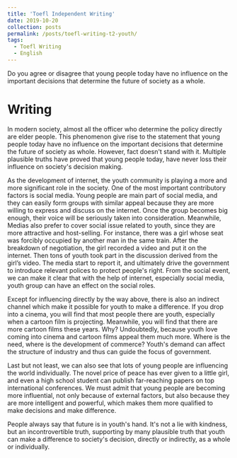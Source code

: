 ```yaml
---
title: 'Toefl Independent Writing'
date: 2019-10-20
collection: posts
permalink: /posts/toefl-writing-t2-youth/
tags:
  - Toefl Writing
  - English
---
```


Do you agree or disagree that young people today have no influence on the important decisions that determine the future of society as a whole.  

Writing
======
In modern society, almost all the officer who determine the policy directly are elder people. This phenomenon give rise to the statement that young people today have no influence on the important decisions that determine the future of society as whole. However, fact doesn't stand with it. Multiple plausible truths have proved that young people today, have never loss their influence on society's decision making.

As the development of internet, the youth community is playing a more and more significant role in the society. One of the most important contributory factors is social media. Young people are main part of social media, and they can easily form groups with similar appeal because they are more willing to express and discuss on the internet. Once the group becomes big enough, their voice will be seriously taken into consideration. Meanwhile, Medias also prefer to cover social issue related to youth, since they are more attractive and host-selling. For instance, there was a girl whose seat was forcibly occupied by another man in the same train. After the breakdown of negotiation, the girl recorded a video and put it on the internet. Then tons of youth took part in the discussion derived from the girl’s video. The media start to report it, and ultimately drive the government to introduce relevant polices to protect people's right. From the social event, we can make it clear that with the help of internet, especially social media, youth group can have an effect on the social roles.

Except for influencing directly by the way above, there is also an indirect channel which make it possible for youth to make a difference. If you drop into a cinema, you will find that most people there are youth, especially when a cartoon film is projecting. Meanwhile, you will find that there are more cartoon films these years. Why? Undoubtedly, because youth love coming into cinema and cartoon films appeal them much more. Where is the need, where is the development of commerce? Youth's demand can affect the structure of industry and thus can guide the focus of government.

Last but not least, we can also see that lots of young people are influencing the world individually. The novel price of peace has ever given to a little girl, and even a high school student can publish far-reaching papers on top international conferences. We must admit that young people are becoming more influential, not only because of external factors, but also because they are more intelligent and powerful, which makes them more qualified to make decisions and make difference. 

People always say that future is in youth's hand. It's not a lie with kindness, but an incontrovertible truth, supporting by many plausible truth that youth can make a difference to society's decision, directly or indirectly, as a whole or individually.